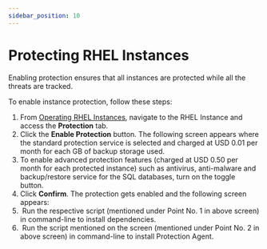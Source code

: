 ```yaml
---
sidebar_position: 10
---
```

# Protecting RHEL Instances

Enabling protection ensures that all instances are protected while all the threats are tracked.

To enable instance protection, follow these steps:

1. From [Operating RHEL Instances](AboutRHELInstances.md), navigate to the RHEL Instance and access the **Protection** tab.
2. Click the **Enable Protection** button. The following screen appears where the standard protection service is selected and charged at USD 0.01 per month for each GB of backup storage used.
3. To enable advanced protection features (charged at USD 0.50 per month for each protected instance) such as antivirus, anti-malware and backup/restore service for the SQL databases, turn on the toggle button. 
4. Click **Confirm**. The protection gets enabled and the following screen appears:
5.  Run the respective script (mentioned under Point No. 1 in above screen) in command-line to install dependencies.
6.  Run the script mentioned on the screen (mentioned under Point No. 2 in above screen) in command-line to install Protection Agent.





